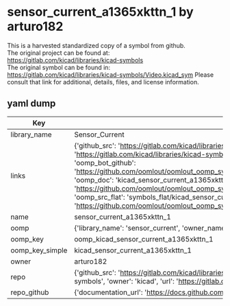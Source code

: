 # sensor_current_a1365xkttn_1 by arturo182  
This is a harvested standardized copy of a symbol from github.  
The original project can be found at:  
https://gitlab.com/kicad/libraries/kicad-symbols  
The original symbol can be found in:
https://gitlab.com/kicad/libraries/kicad-symbols/Video.kicad_sym
Please consult that link for additional, details, files, and license information.  
## yaml dump  
| Key | Value |  
| --- | --- |  
| library_name | Sensor_Current |  
| links | {'github_src': 'https://gitlab.com/kicad/libraries/kicad-symbols/Video.kicad_sym', 'github_src_repo': 'https://gitlab.com/kicad/libraries/kicad-symbols', 'oomp_bot': 'kicad_sensor_current_a1365xkttn_1/working', 'oomp_bot_github': 'https://github.com/oomlout/oomlout_oomp_symbol_bot/tree/main/kicad_sensor_current_a1365xkttn_1/working', 'oomp_doc': 'kicad_sensor_current_a1365xkttn_1/working', 'oomp_doc_github': 'https://github.com/oomlout/oomlout_oomp_symbol_doc/tree/main/kicad_sensor_current_a1365xkttn_1/working', 'oomp_src_flat': 'symbols_flat/kicad_sensor_current_a1365xkttn_1/working', 'oomp_src_flat_github': 'https://github.com/oomlout/oomlout_oomp_symbol_src/tree/main/kicad_sensor_current_a1365xkttn_1/working'} |  
| name | sensor_current_a1365xkttn_1 |  
| oomp | {'library_name': 'sensor_current', 'owner_name': 'kicad', 'symbol_name': 'sensor_current_a1365xkttn_1'} |  
| oomp_key | oomp_kicad_sensor_current_a1365xkttn_1 |  
| oomp_key_simple | kicad_sensor_current_a1365xkttn_1 |  
| owner | arturo182 |  
| repo | {'github_src': 'https://gitlab.com/kicad/libraries/kicad-symbols/Video.kicad_sym', 'name': 'libraries/kicad-symbols', 'owner': 'kicad', 'url': 'https://gitlab.com/kicad/libraries/kicad-symbols'} |  
| repo_github | {'documentation_url': 'https://docs.github.com/rest/repos/repos#get-a-repository', 'message': 'Not Found'} |  

